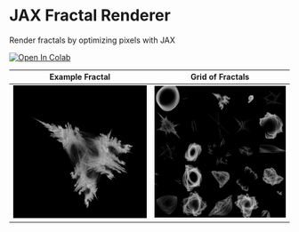 # JAX Fractal Renderer

Render fractals by optimizing pixels with JAX

[![Open In Colab](https://colab.research.google.com/assets/colab-badge.svg)](https://colab.research.google.com/github/tripplyons/jax-fractal-renderer/blob/main/jax-fractal-renderer.ipynb)

| Example Fractal | Grid of Fractals |
| --- | --- |
| ![Example Fractal](example.png) | ![Grid of Fractals](grid.png) |
